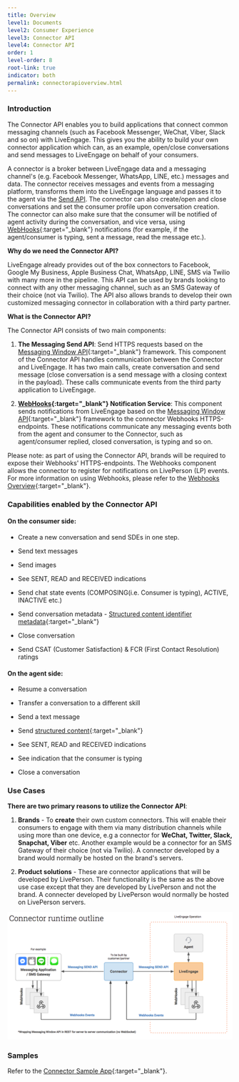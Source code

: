 ```yaml
---
title: Overview
level1: Documents
level2: Consumer Experience
level3: Connector API
level4: Connector API
order: 1
level-order: 8
root-link: true
indicator: both
permalink: connectorapioverview.html
---
```

### Introduction

The Connector API enables you to build applications that connect common messaging channels (such as Facebook Messenger, WeChat, Viber, Slack and so on) with LiveEngage. This gives you the ability to build your own connector application which can, as an example, open/close conversations and send messages to LiveEngage on behalf of your consumers.


A connector is a broker between LiveEngage data and a messaging channel's (e.g. Facebook Messenger, WhatsApp, LINE, etc.) messages and data. The connector receives messages and events from a messaging platform, transforms them into the LiveEngage language and passes it to the agent via the [Send API](connector-api-overview.html). The connector can also create/open and close conversations and set the consumer profile upon conversation creation. The connector can also make sure that the consumer will be notified of agent activity during the conversation, and vice versa, using [WebHooks](webhooks-overview.html){:target="_blank"} notifications (for example, if the agent/consumer is typing, sent a message, read the message etc.).

**Why do we need the Connector API?**

LiveEngage already provides out of the box connectors to Facebook, Google My Business, Apple Business Chat, WhatsApp, LINE, SMS via Twilio with many more in the pipeline. This API can be used by brands looking to connect with any other messaging channel, such as an SMS Gateway of their choice (not via Twilio). The API also allows brands to develop their own customized messaging connector in collaboration with a third party partner.

**What is the Connector API?**

The Connector API consists of two main components:

1. **The Messaging Send API**: Send HTTPS requests based on the [Messaging Window API](consumer-int-overview.html){:target="_blank"} framework. This component of the Connector API handles communication between the Connector and LiveEngage. It has two main calls, create conversation and send message (close conversation is a send message with a closing context in the payload). These calls communicate events from the third party application to LiveEngage.

2. **[WebHooks](webhooks-overview.html){:target="_blank"} Notification Service**: This component sends notifications from LiveEngage based on the [Messaging Window API](consumer-int-overview.html){:target="_blank"} framework to the connector Webhooks HTTPS-endpoints. These notifications communicate any messaging events both from the agent and consumer to the Connector, such as agent/consumer replied, closed conversation, is typing and so on.

Please note: as part of using the Connector API, brands will be required to expose their Webhooks' HTTPS-endpoints. The Webhooks component allows the connector to register for notifications on LivePerson (LP) events. For more information on using Webhooks, please refer to the [Webhooks Overview](webhooks-overview.html){:target="_blank"}.

### Capabilities enabled by the Connector API

#### On the **consumer** side:

* Create a new conversation and send SDEs in one step.

* Send text messages

* Send images

* See SENT, READ and RECEIVED indications

* Send chat state events (COMPOSING(i.e. Consumer is typing), ACTIVE, INACTIVE etc.)

* Send conversation metadata - [Structured content identifier metadata](guides-conversation-metadata-guide.html#structured-content-identifier-externalid){:target="_blank"}

* Close conversation

* Send CSAT (Customer Satisfaction) & FCR (First Contact Resolution) ratings

#### On the **agent** side:

* Resume a conversation

* Transfer a conversation to a different skill

* Send a text message

* Send [structured content](structured-content-templates.html){:target="_blank"}

* See SENT, READ and RECEIVED indications

* See indication that the consumer is typing

* Close a conversation

### Use Cases

**There are two primary reasons to utilize the Connector API**:

1. **Brands** - To **create** their own custom connectors. This will enable their consumers to engage with them via many distribution channels while using more than one device, e.g a connector for **WeChat, Twitter, Slack, Snapchat, Viber** etc. Another example would be a connector for an SMS Gateway of their choice (not via Twilio). A connector developed by a brand would normally be hosted on the brand's servers.

2. **Product solutions** - These are connector applications that will be developed by LivePerson. Their functionality is the same as the above use case except that they are developed by LivePerson and not the brand. A connecter developed by LivePerson would normally be hosted on LivePerson servers.

<img class="zoomimg" src="img/ConnectorAPI2.png" alt="connectoroverview">

[comment]: <> (<iframe src="//players.brightcove.net/902047215001/default_default/index.html?videoId=5348329763001" allowfullscreen webkitallowfullscreen mozallowfullscreen height="280" width="500"></iframe>)

### Samples

Refer to the [Connector Sample App](connector-sample-app.html){:target="_blank"}.
